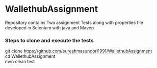 # WallethubAssignment
Repository contains Two assignment Tests along with properties file developed in Selenium with java and Maven

### Steps to clone and execute the tests

git clone https://github.com/sureshmasunoori1991/WallethubAssignment
<br/>cd WallethubAssignment
<br/>mvn clean test


